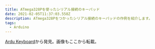```yaml
---
title: ATmega328Pを使ったシリアル接続のキーパッド
date: 2021-02-05T11:37:03.558Z
description: ATmega328Pをつかったシリアル接続のキーパッドの作例を紹介します。
tags:
  - Arduino
---
```

[Ardu Keyboard](https://hackaday.io/project/170092-ardu-keyboard)から発見。画像もここから転載。
